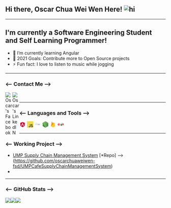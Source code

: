 ## Hi there, Oscar Chua Wei Wen Here! <img src="https://user-images.githubusercontent.com/1303154/88677602-1635ba80-d120-11ea-84d8-d263ba5fc3c0.gif" width="28px" alt="hi">

---

## I'm currently a Software Engineering Student and Self Learning Programmer!

- 🌱 I’m currently learning Angular
- 🥅 2021 Goals: Contribute more to Open Source projects
- ⚡ Fun fact: I love to listen to music while jogging

---
### <-- Contact Me -->
<!--  -->
<a href="https://www.facebook.com/oscarSEgoogle/">
  <img align="left" alt="Oscar's Facebook" width="22px" src="https://upload.wikimedia.org/wikipedia/commons/c/c2/F_icon.svg" />
</a>
<a href="https://www.linkedin.com/in/oscar-chua-wei-wen-489047216/">
  <img align="left" alt="Oscar's LinkedIN" width="22px" src="https://raw.githubusercontent.com/peterthehan/peterthehan/master/assets/linkedin.svg" />
</a>
<!-- <a href="https://open.spotify.com/user/0grs94q62h3nmbibkmfgxr62p?si=9eb62e1147694760">
  <img align="left" alt="Yossan's Spotify" width="22px" src="https://raw.githubusercontent.com/peterthehan/peterthehan/master/assets/spotify.svg" />
</a>
 -->
<br />


---

### <-- Languages and Tools -->

<code><img height="20" src="https://raw.githubusercontent.com/github/explore/80688e429a7d4ef2fca1e82350fe8e3517d3494d/topics/angular/angular.png"></code>
<code><img height="20" src="https://raw.githubusercontent.com/github/explore/80688e429a7d4ef2fca1e82350fe8e3517d3494d/topics/javascript/javascript.png"></code>
<code><img height="20" src="https://raw.githubusercontent.com/github/explore/80688e429a7d4ef2fca1e82350fe8e3517d3494d/topics/java/java.png"></code>
<code><img height="20" src="https://raw.githubusercontent.com/github/explore/80688e429a7d4ef2fca1e82350fe8e3517d3494d/topics/nodejs/nodejs.png"></code>
<code><img height="20" src="https://raw.githubusercontent.com/github/explore/80688e429a7d4ef2fca1e82350fe8e3517d3494d/topics/firebase/firebase.png"></code>
<code><img height="20" src="https://raw.githubusercontent.com/github/explore/80688e429a7d4ef2fca1e82350fe8e3517d3494d/topics/git/git.png"></code>

---

### <-- Working Project -->

- [UMP Supply Chain Management System](https://ump-cafe-supply-chain.web.app/) [*Repo] --> (https://github.com/oscarchuaweiwen-fsd/UMPCafeSupplyChainManagementSystem) 
- 
---

### <-- GitHub Stats -->
<div style="display: flex">
  <div>
    <img src="https://github-readme-stats.vercel.app/api?username=oscarchuaweiwen-fsd&show_icons=true&count_private=true&hide_border=true&theme=dark&include_all_commits=true" />
  </div>
  <div>
    <img src="https://github-readme-stats.vercel.app/api/top-langs/?username=oscarchuaweiwen-fsd&hide_border=true&layout=compact&theme=dark&hide=css,scss,html,makefile" />
  </div>
  <div>
    <img src="https://github-readme-stats.vercel.app/api/wakatime/?username=oscarchuaweiwenfsd&layout=compact&theme=dark" />
  </div>
</div
